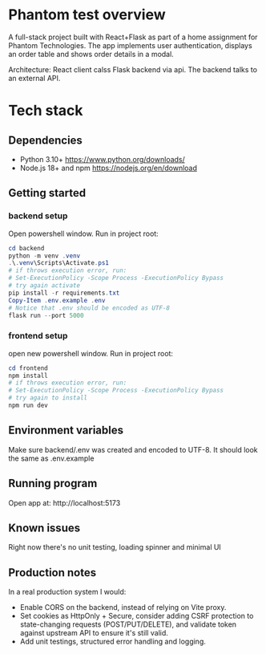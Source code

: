 # Phantom test overview

A full-stack project built with React+Flask as part of a home assignment for Phantom Technologies.
The app implements user authentication, displays an order table and shows order details in a modal.

Architecture: React client calss Flask backend via api. The backend talks to an external API.

# Tech stack

## Dependencies

- Python 3.10+
  https://www.python.org/downloads/
- Node.js 18+ and npm
  https://nodejs.org/en/download

## Getting started

### backend setup

Open powershell window. Run in project root:

```powershell
cd backend
python -m venv .venv
.\.venv\Scripts\Activate.ps1
# if throws execution error, run:
# Set-ExecutionPolicy -Scope Process -ExecutionPolicy Bypass
# try again activate
pip install -r requirements.txt
Copy-Item .env.example .env
# Notice that .env should be encoded as UTF-8
flask run --port 5000
```

### frontend setup

open new powershell window.
Run in project root:

```powershell
cd frontend
npm install
# if throws execution error, run:
# Set-ExecutionPolicy -Scope Process -ExecutionPolicy Bypass
# try again to install
npm run dev
```

## Environment variables

Make sure backend/.env was created and encoded to UTF-8.
It should look the same as .env.example

## Running program

Open app at: http://localhost:5173

## Known issues

Right now there's no unit testing, loading spinner and minimal UI

## Production notes

In a real production system I would:

- Enable CORS on the backend, instead of relying on Vite proxy.
- Set cookies as HttpOnly + Secure, consider adding CSRF protection to state-changing requests (POST/PUT/DELETE), and validate token against upstream API to ensure it's still valid.
- Add unit testings, structured error handling and logging.
